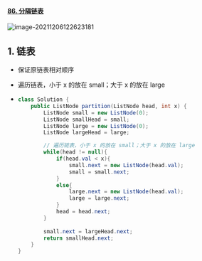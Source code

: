 #### [86. 分隔链表](https://leetcode-cn.com/problems/partition-list/)

![image-20211206122623181](https://raw.githubusercontent.com/TWDH/Leetcode-From-Zero/pictures/img/image-20211206122623181.png)

## 1. 链表

- 保证原链表相对顺序

- 遍历链表，小于 x 的放在 small；大于 x 的放在 large

- ```java
  class Solution {
      public ListNode partition(ListNode head, int x) {
          ListNode small = new ListNode(0);
          ListNode smallHead = small;
          ListNode large = new ListNode(0);
          ListNode largeHead = large;
  
          // 遍历链表，小于 x 的放在 small；大于 x 的放在 large
          while(head != null){
              if(head.val < x){
                  small.next = new ListNode(head.val);
                  small = small.next;
              }
              else{
                  large.next = new ListNode(head.val);
                  large = large.next;
              }
              head = head.next;
          }
          
          small.next = largeHead.next;
          return smallHead.next;
      }
  }
  ```

  
  